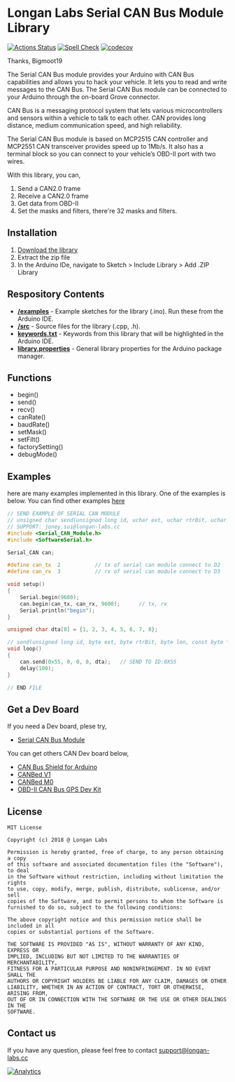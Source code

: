 # Longan Labs Serial CAN Bus Module Library

[![Actions Status](https://github.com/arduino/arduino-cli-example/workflows/test/badge.svg)](https://github.com/arduino/arduino-cli-example/actions)
[![Spell Check](https://github.com/arduino/compile-sketches/workflows/Spell%20Check/badge.svg)](https://github.com/arduino/compile-sketches/actions?workflow=Spell+Check)
[![codecov](https://codecov.io/gh/arduino/compile-sketches/branch/main/graph/badge.svg?token=Uv6f1ebMZ4)](https://codecov.io/gh/arduino/compile-sketches)
 
Thanks, Bigmoot19

The Serial CAN Bus module provides your Arduino with CAN Bus capabilities and allows you to hack your vehicle. It lets you to read and write messages to the CAN Bus. The Serial CAN Bus module can be connected to your Arduino through the on-board Grove connector.

CAN Bus is a messaging protocol system that lets various microcontrollers and sensors within a vehicle to talk to each other. CAN provides long distance, medium communication speed, and high reliability.

The Serial CAN Bus module is based on MCP2515 CAN controller and MCP2551 CAN transceiver provides speed up to 1Mb/s. It also has a terminal block so you can connect to your vehicle’s OBD-II port with two wires.

With this library, you can,

1. Send a CAN2.0 frame
2. Receive a CAN2.0 frame
3. Get data from OBD-II
4. Set the masks and filters, there're 32 masks and filters. 

## Installation

1. [Download the library](https://github.com/Longan-Labs/Serial_CAN_Arduino/archive/refs/heads/master.zip)
2. Extract the zip file
3. In the Arduino IDe, navigate to Sketch > Include Library > Add .ZIP Library

## Respository Contents

* [**/examples**](./examples) - Example sketches for the library (.ino). Run these from the Arduino IDE.
* [**/src**](./src) - Source files for the library (.cpp, .h).
* [**keywords.txt**](./keywords.txt) - Keywords from this library that will be highlighted in the Arduino IDE.
* [**library.properties**](./library.properties) - General library properties for the Arduino package manager.

## Functions

- begin()
- send()
- recv()
- canRate()
- baudRate()
- setMask()
- setFilt()
- factorySetting()
- debugMode()

## Examples

here are many examples implemented in this library. One of the examples is below. You can find other examples [here](./examples)

```Cpp
// SEND EXAMPLE OF SERIAL CAN MODULE
// unsigned char send(unsigned long id, uchar ext, uchar rtrBit, uchar len, const uchar *buf);
// SUPPORT: joney.sui@longan-labs.cc
#include <Serial_CAN_Module.h>
#include <SoftwareSerial.h>

Serial_CAN can;

#define can_tx  2           // tx of serial can module connect to D2
#define can_rx  3           // rx of serial can module connect to D3

void setup()
{
    Serial.begin(9600);
    can.begin(can_tx, can_rx, 9600);      // tx, rx
    Serial.println("begin");
}

unsigned char dta[8] = {1, 2, 3, 4, 5, 6, 7, 8};

// send(unsigned long id, byte ext, byte rtrBit, byte len, const byte *buf);
void loop()
{
    can.send(0x55, 0, 0, 8, dta);   // SEND TO ID:0X55
    delay(100);
}

// END FILE
```

## Get a Dev Board

If you need a Dev board, plese try,

- [Serial CAN Bus Module](https://www.longan-labs.cc/1030001.html)

You can get others CAN Dev board below,

- [CAN Bus Shield for Arduino](https://www.longan-labs.cc/1030016.html)
- [CANBed V1](https://www.longan-labs.cc/1030008.html)
- [CANBed M0](https://www.longan-labs.cc/1030014.html)
- [OBD-II CAN Bus GPS Dev Kit](https://www.longan-labs.cc/1030003.html)

## License

```
MIT License

Copyright (c) 2018 @ Longan Labs

Permission is hereby granted, free of charge, to any person obtaining a copy
of this software and associated documentation files (the "Software"), to deal
in the Software without restriction, including without limitation the rights
to use, copy, modify, merge, publish, distribute, sublicense, and/or sell
copies of the Software, and to permit persons to whom the Software is
furnished to do so, subject to the following conditions:

The above copyright notice and this permission notice shall be included in all
copies or substantial portions of the Software.

THE SOFTWARE IS PROVIDED "AS IS", WITHOUT WARRANTY OF ANY KIND, EXPRESS OR
IMPLIED, INCLUDING BUT NOT LIMITED TO THE WARRANTIES OF MERCHANTABILITY,
FITNESS FOR A PARTICULAR PURPOSE AND NONINFRINGEMENT. IN NO EVENT SHALL THE
AUTHORS OR COPYRIGHT HOLDERS BE LIABLE FOR ANY CLAIM, DAMAGES OR OTHER
LIABILITY, WHETHER IN AN ACTION OF CONTRACT, TORT OR OTHERWISE, ARISING FROM,
OUT OF OR IN CONNECTION WITH THE SOFTWARE OR THE USE OR OTHER DEALINGS IN THE
SOFTWARE.
```

## Contact us

If you have any question, please feel free to contact [support@longan-labs.cc](support@longan-labs.cc)


[![Analytics](https://ga-beacon.appspot.com/UA-101965714-1/Longan_CANFD)](https://github.com/igrigorik/ga-beacon)
